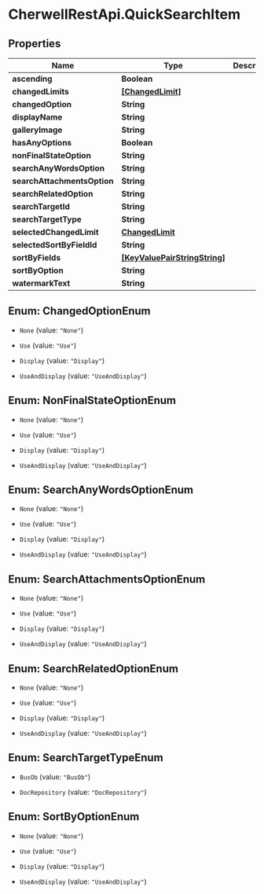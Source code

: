 # CherwellRestApi.QuickSearchItem

## Properties
Name | Type | Description | Notes
------------ | ------------- | ------------- | -------------
**ascending** | **Boolean** |  | [optional] 
**changedLimits** | [**[ChangedLimit]**](ChangedLimit.md) |  | [optional] 
**changedOption** | **String** |  | [optional] 
**displayName** | **String** |  | [optional] 
**galleryImage** | **String** |  | [optional] 
**hasAnyOptions** | **Boolean** |  | [optional] 
**nonFinalStateOption** | **String** |  | [optional] 
**searchAnyWordsOption** | **String** |  | [optional] 
**searchAttachmentsOption** | **String** |  | [optional] 
**searchRelatedOption** | **String** |  | [optional] 
**searchTargetId** | **String** |  | [optional] 
**searchTargetType** | **String** |  | [optional] 
**selectedChangedLimit** | [**ChangedLimit**](ChangedLimit.md) |  | [optional] 
**selectedSortByFieldId** | **String** |  | [optional] 
**sortByFields** | [**[KeyValuePairStringString]**](KeyValuePairStringString.md) |  | [optional] 
**sortByOption** | **String** |  | [optional] 
**watermarkText** | **String** |  | [optional] 


<a name="ChangedOptionEnum"></a>
## Enum: ChangedOptionEnum


* `None` (value: `"None"`)

* `Use` (value: `"Use"`)

* `Display` (value: `"Display"`)

* `UseAndDisplay` (value: `"UseAndDisplay"`)




<a name="NonFinalStateOptionEnum"></a>
## Enum: NonFinalStateOptionEnum


* `None` (value: `"None"`)

* `Use` (value: `"Use"`)

* `Display` (value: `"Display"`)

* `UseAndDisplay` (value: `"UseAndDisplay"`)




<a name="SearchAnyWordsOptionEnum"></a>
## Enum: SearchAnyWordsOptionEnum


* `None` (value: `"None"`)

* `Use` (value: `"Use"`)

* `Display` (value: `"Display"`)

* `UseAndDisplay` (value: `"UseAndDisplay"`)




<a name="SearchAttachmentsOptionEnum"></a>
## Enum: SearchAttachmentsOptionEnum


* `None` (value: `"None"`)

* `Use` (value: `"Use"`)

* `Display` (value: `"Display"`)

* `UseAndDisplay` (value: `"UseAndDisplay"`)




<a name="SearchRelatedOptionEnum"></a>
## Enum: SearchRelatedOptionEnum


* `None` (value: `"None"`)

* `Use` (value: `"Use"`)

* `Display` (value: `"Display"`)

* `UseAndDisplay` (value: `"UseAndDisplay"`)




<a name="SearchTargetTypeEnum"></a>
## Enum: SearchTargetTypeEnum


* `BusOb` (value: `"BusOb"`)

* `DocRepository` (value: `"DocRepository"`)




<a name="SortByOptionEnum"></a>
## Enum: SortByOptionEnum


* `None` (value: `"None"`)

* `Use` (value: `"Use"`)

* `Display` (value: `"Display"`)

* `UseAndDisplay` (value: `"UseAndDisplay"`)




